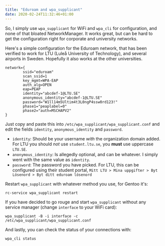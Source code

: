 ```yaml
---
title: "Eduroam and wpa_supplicant"
date: 2020-02-24T11:32:46+01:00
---
```


So, I simply use `wpa_supplicant` for WiFi and `wpa_cli` for configuration, and
none of that bloated NetworkManager. It works great, but can be hard to get the
configuration right for corporate and university networks.

Here's a simple configuration for the Eduroam network, that has been verified to
work for LTU (Luleå University of Technology), and several airports in Sweden.
Hopefully it also works at the other universities.

```
network={
        ssid="eduroam"
        scan_ssid=1
        key_mgmt=WPA-EAP
        auth_alg=OPEN
        eap=PEAP
        identity="abcdef-1@LTU.SE"
        anonymous_identity="abcdef-1@LTU.SE"
        password="W1ll14m5Ultim4t3L0ngP4ssw0rd123!"
        phase1="peaplabel=0"
        phase2="auth=MSCHAPV2"
}
```

Just copy and paste this into `/etc/wpa_supplicant/wpa_supplicant.conf` and edit
the fields `identity`, `anonymous_identity` and `password`.

 * `identity`: Should be your username _with_ the organization domain added. For
   LTU you should _not_ use `student.ltu.se`, you **must** use uppercase `LTU.SE`.
 * `anonymous_identity`: Is allegedly optional, and can be whatever. I simply
   went with the same value as `identity`.
 * `password`: The password you have picked. For LTU, this can be configured
   using their student portal,
   `Mitt LTU > Mina uppgifter > Byt Lösenord > Byt ditt eduroam lösenord`

Restart `wpa_supplicant` with whatever method you use, for Gentoo it's:
```
rc-service wpa_supplicant restart
```

If you have decided to go rouge and start `wpa_supplicant` without any
service manager (change `interface` to your WiFi card):
```
wpa_supplicant -B -i interface -c /etc/wpa_supplicant/wpa_supplicant.conf
```

And lastly, you can check the status of your connections with:
```
wpa_cli status
```
